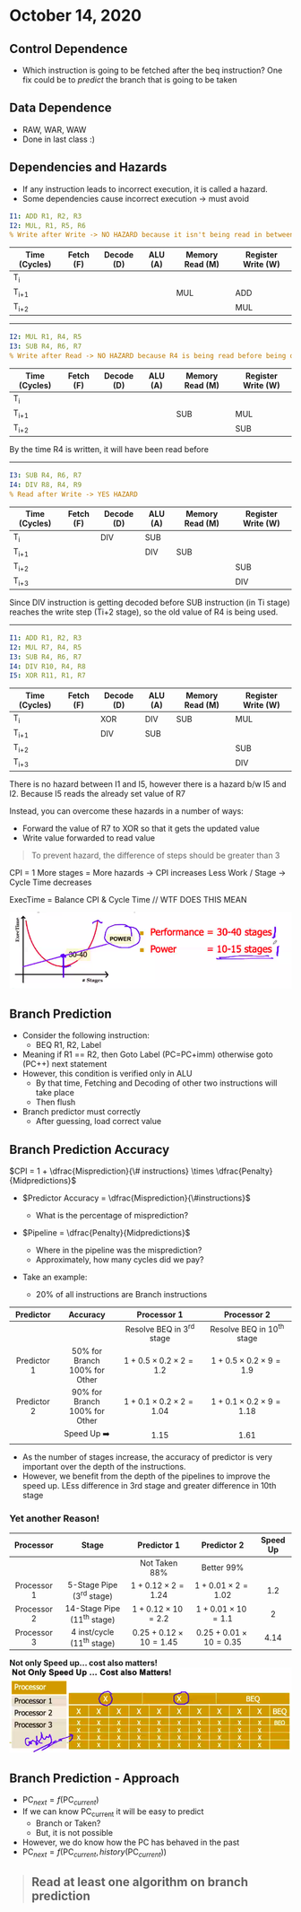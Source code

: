 
# October 14, 2020

## Control Dependence
- Which instruction is going to be fetched after the beq instruction? One fix could be to *predict* the branch that is going to be taken

## Data Dependence
- RAW, WAR, WAW
- Done in last class :)

## Dependencies and Hazards
- If any instruction leads to incorrect execution, it is called a hazard.
- Some dependencies cause incorrect execution -> must avoid 
```yaml
I1: ADD R1, R2, R3
I2: MUL, R1, R5, R6
% Write after Write -> NO HAZARD because it isn't being read in between
```

| Time (Cycles) | Fetch (F) | Decode (D) | ALU (A) | Memory Read (M) | Register Write (W) |
|-|-|-|-|-|-|
| T<sub>i</sub> | | | | | | |
| T<sub>i+1</sub> | | | | MUL | ADD |
| T<sub>i+2</sub> | | | | | MUL |

--- 

```yaml
I2: MUL R1, R4, R5
I3: SUB R4, R6, R7
% Write after Read -> NO HAZARD because R4 is being read before being overridden
```

| Time (Cycles) | Fetch (F) | Decode (D) | ALU (A) | Memory Read (M) | Register Write (W) |
|-|-|-|-|-|-|
| T<sub>i</sub> | | | | | | |
| T<sub>i+1</sub> | | | | SUB | MUL |
| T<sub>i+2</sub> | | | | | SUB |


By the time R4 is written, it will have been read before

---

```yaml
I3: SUB R4, R6, R7
I4: DIV R8, R4, R9
% Read after Write -> YES HAZARD
```
| Time (Cycles) | Fetch (F) | Decode (D) | ALU (A) | Memory Read (M) | Register Write (W) |
|-|-|-|-|-|-|
| T<sub>i</sub> | | DIV | SUB | | |
| T<sub>i+1</sub> | | | DIV | SUB | |
| T<sub>i+2</sub> | | | | | SUB |
| T<sub>i+3</sub> | | | | | DIV |

Since DIV instruction is getting decoded before SUB instruction (in Ti stage) reaches the write step (Ti+2 stage), so the old value of R4 is being used.

---

```yaml
I1: ADD R1, R2, R3
I2: MUL R7, R4, R5
I3: SUB R4, R6, R7
I4: DIV R10, R4, R8
I5: XOR R11, R1, R7
```

| Time (Cycles) | Fetch (F) | Decode (D) | ALU (A) | Memory Read (M) | Register Write (W) |
|-|-|-|-|-|-|
| T<sub>i</sub> | | XOR | DIV | SUB | MUL |
| T<sub>i+1</sub>  | | DIV | SUB | |
| T<sub>i+2</sub> | | | | | SUB |
|  T<sub>i+3</sub>  | | | | | DIV |

There is no hazard between I1 and I5, however there is a hazard b/w I5 and I2. Because I5 reads the already set value of R7

Instead, you can overcome these hazards in a number of ways:
- Forward the value of R7 to XOR so that it gets the updated value
- Write value forwarded to read value

> To prevent hazard, the difference of steps should be greater than 3


CPI = 1
More stages = More hazards -> CPI increases
						 Less Work / Stage -> Cycle Time decreases

ExecTime = Balance CPI & Cycle Time	// WTF DOES THIS MEAN

![Graph SS](./static/oct-14/graph.png)

## Branch Prediction
- Consider the following instruction:
	- BEQ R1, R2, Label
- Meaning if R1 == R2, then Goto Label (PC=PC+imm) otherwise goto (PC++) next statement
- However, this condition is verified only in ALU
	- By that time, Fetching and Decoding of other two instructions will take place
	- Then flush
- Branch predictor must correctly
	- After guessing, load correct value

## Branch Prediction Accuracy

$CPI = 1 + \dfrac{Misprediction}{\# instructions} \times \dfrac{Penalty}{Midpredictions}$

- $Predictor Accuracy = \dfrac{Misprediction}{\#instructions}$ 
	- What is the percentage of misprediction?
- $Pipeline = \dfrac{Penalty}{Midpredictions}$
	- Where in the pipeline was the misprediction?
	- Approximately, how many cycles did we pay?

- Take an example:
	- 20% of all instructions are Branch instructions

| Predictor | Accuracy | Processor 1 | Processor 2 |
| :-: | :-: |:-:|:-:|
| | | Resolve BEQ in 3<sup>rd</sup> stage | Resolve BEQ in 10<sup>th</sup> stage | 
| Predictor 1 | 50% for Branch <br> 100% for Other | $1+0.5\times0.2\times2=1.2$ | $1+0.5\times0.2\times9=1.9$ |
| Predictor 2 | 90% for Branch <br> 100% for Other | $1+0.1\times0.2\times2=1.04$ | $1+0.1\times0.2\times9=1.18$ |
| | Speed Up ➡️ | $1.15$ | $1.61$ |
- As the number of stages increase, the accuracy of predictor is very important over the depth of the instructions.
- However, we benefit from the depth of the pipelines to improve the speed up. LEss difference in 3rd stage and greater difference in 10th stage

### Yet another Reason!

| Processor | Stage | Predictor 1 | Predictor 2 | Speed Up |
| :-: | :-: |:-:|:-:| :-: |
| | | Not Taken 88% | Better 99% | 
| Processor 1 | 5-Stage Pipe (3<sup>rd</sup> stage) | $1+0.12\times2=1.24$ | $1+0.01\times2=1.02$ | 1.2 |
| Processor 2 | 14-Stage Pipe (11<sup>th</sup> stage) | $1+0.12\times10=2.2$ | $1+0.01\times10=1.1$ | 2 |
| Processor 3|4 inst/cycle (11<sup>th</sup> stage)|$0.25+0.12\times10=1.45$|$0.25+0.01\times10=0.35$|4.14|

**Not only Speed up... cost also matters!**
![Cost](./static/oct-14/cost.png)
## Branch Prediction - Approach
- $\text{PC}_{next} = f(\text{PC}_{current})$
- If we can know PC<sub>current</sub> it will be easy to predict
	- Branch or Taken?
	- But, it is not possible
- However, we do know how the PC has behaved in the past
- $\text{PC}_{next} = f(\text{PC}_{current} , history(\text{PC}_{current}))$

> ## Read at least one algorithm on branch prediction
